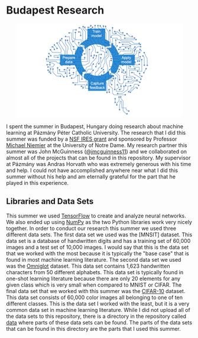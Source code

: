# Budapest Research

<center><img src="https://github.com/slancas1/budapest_research/blob/master/pictures/machinelearning.png" /></center>

I spent the summer in Budapest, Hungary doing research about machine learning at Pázmány Péter Catholic University. The research that I did this summer was funded by a [NSF IRES grant] and sponsored by Professor [Michael Niemier] at the University of Notre Dame. My research partner this summer was John McGuinness ([@jmcguinness11]) and we collaborated on almost all of the projects that can be found in this repository. My supervisor at Pázmány was Andras Horvath who was extremely generous with his time and help. I could not have accomplished anywhere near what I did this summer without his help and am eternally grateful for the part that he played in this experience. 

## Libraries and Data Sets

This summer we used [TensorFlow] to create and analyze neural networks. We also ended up using [NumPy] as the two Python libraries work very nicely together. In order to conduct our research this summer we used three different data sets. The first data set we used was the [MNSIT] dataset. This data set is a database of handwritten digits and has a training set of 60,000 images and a test set of 10,000 images. I would say that this is the data set that we worked with the most because it is typically the "base case" that is found in most machine learning literature. The second data set we used was the [Omniglot] dataset. This data set contains 1,623 handwritten characters from 50 different alphabets. This data set is typically found in one-shot learning literature because there are only 20 elements for any given class which is very small when compared to MNIST or CIFAR. The final data set that we worked with this summer was the [CIFAR-10] dataset. This data set consists of 60,000 color images all belonging to one of ten different classes. This is the data set I worked with the least, but it is a very common data set in machine learning literature. While I did not upload all of the data sets to this repository, there is a directory in the repository called [data] where parts of these data sets can be found. The parts of the data sets that can be found in this directory are the parts that I used this summer. 

[TensorFlow]: https://www.tensorflow.org/
[MNIST]: http://yann.lecun.com/exdb/mnist/
[Omniglot]: https://github.com/brendenlake/omniglot
[CIFAR-10]: https://www.cs.toronto.edu/~kriz/cifar.html
[NumPy]: http://www.numpy.org/
[Michael Niemier]: http://www.cse.nd.edu/~mniemier/
[NSF IRES grant]: https://www.nsf.gov/funding/pgm_summ.jsp?pims_id=12831
[@jmcguinness11]: https://github.com/jmcguinness11
[data]: https://github.com/slancas1/budapest_research/tree/master/data
